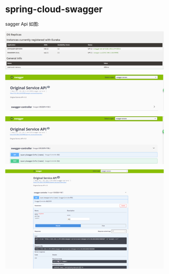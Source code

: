 # spring-cloud-swagger
sagger Api
如图:

![](img/1.png)


![](img/2.png)


![](img/3.png)


![](img/4.png)


